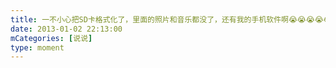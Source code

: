 ```yaml
---
title: 一不小心把SD卡格式化了，里面的照片和音乐都没了，还有我的手机软件啊😭😭😭😭😭😭😭😭😭😭😭😭😭😭😭😭😭😭😭😭😭😭😭😭😭
date: 2013-01-02 22:13:00
mCategories: [说说]
type: moment
---
```


